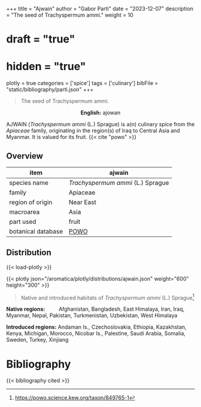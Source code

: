 +++
title = "Ajwain"
author = "Gabor Parti"
date = "2023-12-07"
description = "The seed of Trachyspermum ammi."
weight = 10
# draft = "true"
# hidden = "true"
plotly = true
categories = ['spice']
tags = ['culinary']
bibFile = "static/bibliography/parti.json"
+++

>The seed of Trachyspermum ammi.

<center>

**English:** ajowan

</center>

AJWAIN (*Trachyspermum ammi* (L.) Sprague) is a(n) culinary spice from the *Apiaceae* family, originating in the region(s) of Iraq to Central Asia and Myanmar. It is valued for its fruit. {{< cite "powo" >}}

## Overview

|       item       |                       ajwain                      |
|------------------|---------------------------------------------------|
|   species name   |         *Trachyspermum ammi* (L.) Sprague         |
|      family      |                      Apiaceae                     |
| region of origin |                     Near East                     |
|     macroarea    |                        Asia                       |
|     part used    |                       fruit                       |
|botanical database|[POWO](https://powo.science.kew.org/taxon/849765-1)|



## Distribution

{{< load-plotly >}}

{{< plotly json="/aromatica/plotly/distributions/ajwain.json" weight="600" height="300" >}}

>Native and introduced habitats of *Trachyspermum ammi* (L.) Sprague[^powo]

[^powo]: https://powo.science.kew.org/taxon/849765-1

<p style="text-align:left;">

**Native regions:** &ensp; &ensp; &ensp; Afghanistan, Bangladesh, East Himalaya, Iran, Iraq, Myanmar, Nepal, Pakistan, Turkmenistan, Uzbekistan, West Himalaya

**Introduced regions:** Andaman Is., Czechoslovakia, Ethiopia, Kazakhstan, Kenya, Michigan, Morocco, Nicobar Is., Palestine, Saudi Arabia, Somalia, Sweden, Turkey, Xinjiang

</p>



# Bibliography

{{< bibliography cited >}}

